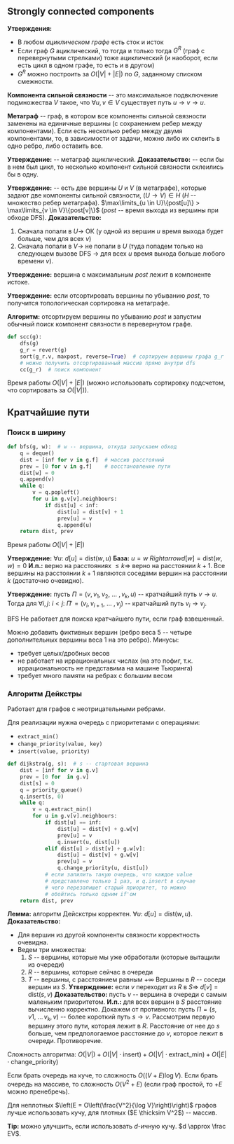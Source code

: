 ## Strongly connected components

**Утверждения:**
* В любом *ациклическом графе* есть сток и исток
* Если граф $G$ ациклический, то тогда и только тогда $G^R$ (граф с перевернутыми стрелками) тоже ациклический (и наоборот, если есть цикл в одном графе, то есть и в другом)
* $G^R$ можно построить за $O(|V|+|E|)$ по $G$, заданному списком смежности.

**Компонента сильной связности** -- это максимальное подвключение подмножества $V$ такое, что $\forall u, v \in V$ существует путь $u\rightarrow v \rightarrow u$.

**Метаграф** -- граф, в котором все компоненты сильной связности заменены на единичные вершины (с сохранением ребер между компонентами). Если есть несколько ребер между двумя компонентами, то, в зависимости от задачи, можно либо их склеить в одно ребро, либо оставить все.

**Утверждение:** -- метаграф ациклический.
**Доказательство:** -- если бы в нем был цикл, то несколько компонент сильной связности склеились бы в одну.

**Утверждение:** -- есть две вершины $U$ и $V$ (в метаграфе), которые задают две компоненты сильной связности, $(U \rightarrow V) \in H$ ($H$ -- множество ребер метаграфа).
    $\max\limits_{u \in U}\{post[u]\} > \max\limits_{v \in V}\{post[v]\}$ ($post$ -- время выхода из вершины при обходе DFS).
**Доказательство:**
1. Сначала попали в $U \rightarrow$ ОК (у одной из вершин $u$ время выхода будет больше, чем для всех $v$)
2. Сначала попали в $V \rightarrow$ не попали в $U$ (туда попадем только на следующем вызове DFS $\rightarrow$ для всех $u$ время выхода больше любого времени $v$).

**Утверждение:** вершина с максимальным $post$ лежит в компоненте истоке.

**Утверждение:** если отсортировать вершины по убыванию $post$, то получится топологическая сортировка на метаграфе.

**Алгоритм:** отсортируем вершины по убыванию $post$ и запустим обычный поиск компонент связности в перевернутом графе.

```python
def scc(g):
    dfs(g)
    g_r = revert(g)
    sort(g_r.v, maxpost, reverse=True)  # сортируем вершины графа g_r
    # можно получить отсортированный массив прямо внутри dfs
    cc(g_r)  # поиск компонент
```

Время работы $O(|V| + |E|)$ (можно использовать сортировку подсчетом, что сортировать за $O(|V|)$).

## Кратчайшие пути

### Поиск в ширину

```python
def bfs(g, w):  # w -- вершина, откуда запускаем обход
    q = deque()
    dist = [inf for v in g.f]  # массив расстояний
    prev = [0 for v in g.f]    # восстановление пути
    dist[w] = 0
    q.append(v)
    while q:
        v = q.popleft()
        for u in g.v[v].neighbours:
            if dist[u] < inf:
                dist[u] = dist[v] + 1
                prev[u] = v
                q.append(u)
    return dist, prev
```

Время работы $O(|V| + |E|)$

**Утверждение:** $\forall u: \ d[u] = \text{dist}(w, u)$
**База:** $u=w \ Rightarrow d[w] = \text{dist}(w, w) = 0$
**И.п.:** верно на расстояниях $\leq k \Rightarrow$ верно на расстоянии $k+1$. Все вершины на расстоянии $k+1$ являются соседями вершин на расстоянии $k$ (достаточно очевидно).

**Утверждение:** пусть $\Pi = (v, v_1, v_2,\ ...\ ,v_k, u)$ -- кратчайший путь $v \rightarrow u$. Тогда для $\forall i, j: \ i < j:\ \Pi'=(v_i, v_{i+1},\ ...\ , v_j)$ -- кратчайший путь $v_i\rightarrow v_j$.

BFS Не работает для поиска кратчайшего пути, если граф взвешенный.

Можно добавить фиктивных вершин (ребро веса 5 -- четыре дополнительных вершины веса 1 на это ребро).
Минусы:
* требует целых/дробных весов
* не работает на иррациональных числах (на это пофиг, т.к. иррациональность не представима на машине Тьюринга)
* требует много памяти на ребрах с большим весом

### Алгоритм Дейкстры

Работает для графов с неотрицательными ребрами.

Для реализации нужна очередь с приоритетами с операциями:
* `extract_min()`
* `change_priority(value, key)`
* `insert(value, priority)`

```python
def dijkstra(g, s):  # s -- стартовая вершина
    dist = [inf for v in g.v]
    prev = [0 for  in g.v]
    dist[s] = 0
    q = priority_queue()
    q.insert(s, 0)
    while q:
        v = q.extract_min()
        for u in g.v[v].neighbours:
            if dist[u] == inf:
                dist[u] = dist[v] + g.w[v]
                prev[u] = v
                q.insert(u, dist[u])
            elif dist[u] > dist[v] + g.w[v]:
                dist[u] = dist[v] + g.w[v]
                prev[u] = v
                q.change_priority(u, dist[u])
            # если запилить такую очередь, что каждое value
            # представлено только 1 раз, и q.insert в случае
            # чего перезапишет старый приоритет, то можно
            # обойтись только одним if'ом
    return dist, prev
```

**Лемма:** алгоритм Дейскстры корректен. $\forall u: \ d[u] = \text{dist}(w, u)$.
**Доказательство:**
* Для вершин из другой компоненты связности корректность очевидна.
* Ведем три множества:
    1. $S$  -- вершины, которые мы уже обработали (которые вытащили из очереди)
    2. $R$  -- вершины, которые сейчас в очереди
    3. $T$  -- вершины, с расстоянием равным $+\infty$
    Вершины в $R$ -- соседи вершин из $S$.
    **Утверждение:** если $v$ переходит из $R$ в $S \Rightarrow \ d[v] = \text{dist}(s, v)$
    **Доказательство:** пусть $v$ -- вершина в очереди с самым маленьким приоритетом.
    **И.п.:**  для всех вершин в $S$ расстояние вычисленно корректно. Докажем от противного: пусть $\Pi = (s, v1, \ ... \, v_k, v)$ -- более короткий путь $s\rightarrow v$. Рассмотрим первую вершину этого пути, которая лежит в $R$. Расстояние от нее до $s$ больше, чем предпологаемое расстояние до $v$, которое лежит в очереди. Противоречие.

Сложность алгоритма: $O(|V|) + O(|V|\cdot \text{insert}) + O(|V|\cdot \text{extract\_min}) + O(|E|\cdot \text{change\_priority})$

Если брать очередь на куче, то сложность $O((V+E)\log V)$.
Если брать очередь на массиве, то сложность $O(V^2+E)$ (если граф простой, то $+E$ можно пренебречь).

Для неплотных $\left(E = O\left(\frac{V^2}{\log V}\right)\right)$ графов лучше использовать кучу, для плотных ($E \thicksim V^2$) -- массив.

**Tip:** можно улучшить, если использовать $d$-ичную кучу. $d \approx \frac EV$.

